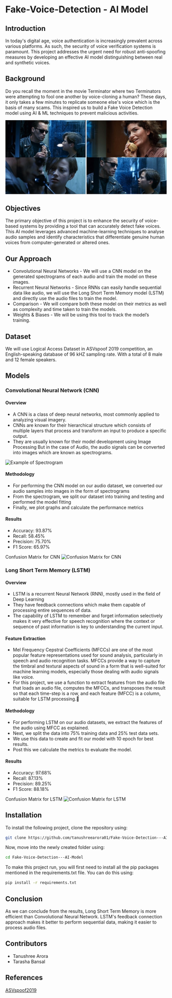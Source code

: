# Fake-Voice-Detection - AI Model

## Introduction 
In today's digital age, voice authentication is increasingly prevalent across various platforms. As such, the security of voice verification systems is paramount. This project addresses the urgent need for robust anti-spoofing measures by developing an effective AI model distinguishing between real and synthetic voices.

## Background 
Do you recall the moment in the movie Terminator where two Terminators were attempting to fool one another by voice-cloning a human? These days, it only takes a few minutes to replicate someone else's voice which is the basis of many scams. This inspired us to build a Fake Voice Detection model using AI & ML techniques to prevent malicious activities. 

![Terminator Reference](image.png)

## Objectives
The primary objective of this project is to enhance the security of voice-based systems by providing a tool that can accurately detect fake voices. This AI model leverages advanced machine-learning techniques to analyse audio samples and identify characteristics that differentiate genuine human voices from computer-generated or altered ones.

## Our Approach
- Convolutional Neural Networks - We will use a CNN model on the generated spectrograms of each audio and train the model on these images.
- Recurrent Neural Networks - Since RNNs can easily handle sequential data like audio, we will use the Long Short Term Memory model (LSTM) and directly use the audio files to train the model.
- Comparison -  We will compare both these model on their metrics as well as complexity and time taken to train the models.
- Weights & Biases - We will be using this tool to track the model’s training.

## Dataset

We will use Logical Access Dataset in ASVspoof 2019 competition, an English-speaking database of 96 kHZ sampling rate. With a total of 8 male and 12 female speakers. 

## Models 

### Convolutional Neural Network (CNN)

#### Overview
- A CNN is a class of deep neural networks, most commonly applied to analyzing visual imagery. 
- CNNs are known for their hierarchical structure which consists of multiple layers that process and transform an input to produce a specific output.
- They are usually known for their model development using Image Processing
But in the case of Audio, the audio signals can be converted into images which are known as spectrograms.

![Example of Spectrogram](image-1.png)

#### Methodology

- For performing the CNN model on our audio dataset, we converted our audio samples into images in the form of spectrograms 
- From the spectrogram, we split our dataset into training and testing and performed the model fitting
- Finally, we plot graphs and calculate the performance metrics

#### Results
- Accuracy: 93.87%
- Recall: 58.45%
- Precision: 75.70%
- F1 Score: 65.97%

Confusion Matrix for CNN
![Confusion Matrix for CNN](<Screenshot 2024-04-28 at 11.19.56 PM.png>)

### Long Short Term Memory (LSTM)

#### Overview
- LSTM is a recurrent Neural Network (RNN), mostly used in the field of Deep Learning
- They have feedback connections which make them capable of processing entire sequences of data. 
- The capability of LSTM to remember and forget information selectively makes it very effective for speech recognition where the context or sequence of past information is key to understanding the current input.

#### Feature Extraction 
- Mel Frequency Cepstral Coefficients (MFCCs) are one of the most popular feature representations used for sound analysis, particularly in speech and audio recognition tasks. MFCCs provide a way to capture the timbral and textural aspects of sound in a form that is well-suited for machine learning models, especially those dealing with audio signals like voice.
- For this project, we use a function to extract features from the audio file that loads an audio file, computes the MFCCs, and transposes the result so that each time-step is a row, and each feature (MFCC) is a column, suitable for LSTM processing.


#### Methodology 
- For performing LSTM on our audio datasets, we extract the features of the audio using MFCC as explained.
- Next, we split the data into 75% training data and 25% test data sets.
- We use this data to create and fit our model with 10 epoch for best results.
- Post this we calculate the metrics to evaluate the model.

#### Results 
- Accuracy: 97.68%
- Recall: 87.13%
- Precision: 89.25%
- F1 Score: 88.18%

Confusion Matrix for LSTM
![Confusion Matrix for LSTM](<Screenshot 2024-04-28 at 11.20.13 PM.png>)

## Installation

To install the following project, clone the repository using: 
```bash
git clone https://github.com/tanushreearora01/Fake-Voice-Detection---AI-Model.git
```

Now, move into the newly created folder using: 
```bash
cd Fake-Voice-Detection---AI-Model
```

To make this project run, you will first need to install all the pip packages mentioned in the requirements.txt file. 
You can do this using:
```bash
pip install -r requirements.txt
```

## Conclusion 
As we can conclude from the results, Long Short Term Memory is more efficient than Convolutional Neural Network. 
LSTM's feedback connection approach makes it better to perform sequential data, making it easier to process audio files. 
## Contributors 

- Tanushree Arora 
- Tarasha Bansal

## References 
[ASVspoof2019](https://www.asvspoof.org/index2019.html)